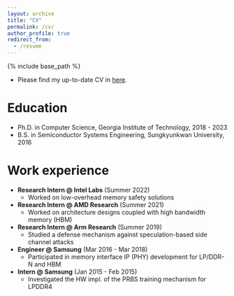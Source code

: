 ```yaml
---
layout: archive
title: "CV"
permalink: /cv/
author_profile: true
redirect_from:
  - /resume
---
```


{% include base_path %}

* Please find my up-to-date CV in <a href='https://docs.google.com/document/d/1AuM5QP76WOSjno6UAZ_eRLECzvLr4kocqMihAOJSZSU/edit?usp=sharing'>here</a>.

Education
======
* Ph.D. in Computer Science, Georgia Institute of Technology, 2018 - 2023
* B.S. in Semiconductor Systems Engineering, Sungkyunkwan University, 2016

Work experience
======
* <b>Research Intern @ Intel Labs</b> (Summer 2022) 
	* Worked on low-overhead memory safety solutions
* <b>Research Intern @ AMD Research</b> (Summer 2021)
	* Worked on architecture designs coupled with high bandwidth memory (HBM)
* <b>Research Intern @ Arm Research</b> (Summer 2019)
	* Studied a defense mechanism against speculation-based side channel attacks
* <b>Engineer @ Samsung</b> (Mar 2016 - Mar 2018)
	* Participated in memory interface IP (PHY) development for LP/DDR-N and HBM
* <b>Intern @ Samsung</b> (Jan 2015 - Feb 2015)
	* Investigated the HW impl. of the PRBS training mechanism for LPDDR4
